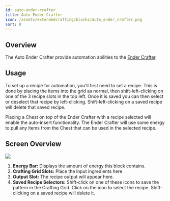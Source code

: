 ```yaml
---
id: auto-ender-crafter
title: Auto Ender Crafter
icon: /assets/extendedcrafting/blocks/auto_ender_crafter.png
sort: 8
---
```


## Overview

The Auto Ender Crafter provide automation abilities to the [Ender Crafter](ender-crafter.md).

## Usage

To set up a recipe for automation, you'll first need to set a recipe. This is done by placing the items into the grid as normal, then shift-left-clicking on one of the 3 recipe slots in the top left. Once it is saved you can then select or deselect that recipe by left-clicking. Shift-left-clicking on a saved recipe will delete that saved recipe.

Placing a Chest on top of the Ender Crafter with a recipe selected will enable the auto-insert functionality. The Ender Crafter will use some energy to pull any items from the Chest that can be used in the selected recipe.

## Screen Overview

![](/assets/extendedcrafting/screens/auto_ender_crafter_screen.png)

1. **Energy Bar:** Displays the amount of energy this block contains.
2. **Crafting Grid Slots:** Place the input ingredients here.
3. **Output Slot:** The recipe output will appear here.
4. **Saved Recipe Selectors:** Shift-click on one of these icons to save the pattern in the Crafting Grid. Click on the icon to select the recipe. Shift-clicking on a saved recipe will delete it.
